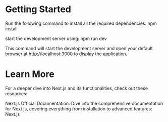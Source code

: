 # Getting Started

Run the following command to install all the required dependencies:
npm install

start the development server using:
npm run dev

This command will start the development server and open your default browser at http://localhost:3000 to display the application.

# Learn More

For a deeper dive into Next.js and its functionalities, check out these resources:

Next.js Official Documentation: Dive into the comprehensive documentation for Next.js, covering everything from installation to advanced features: Next.js